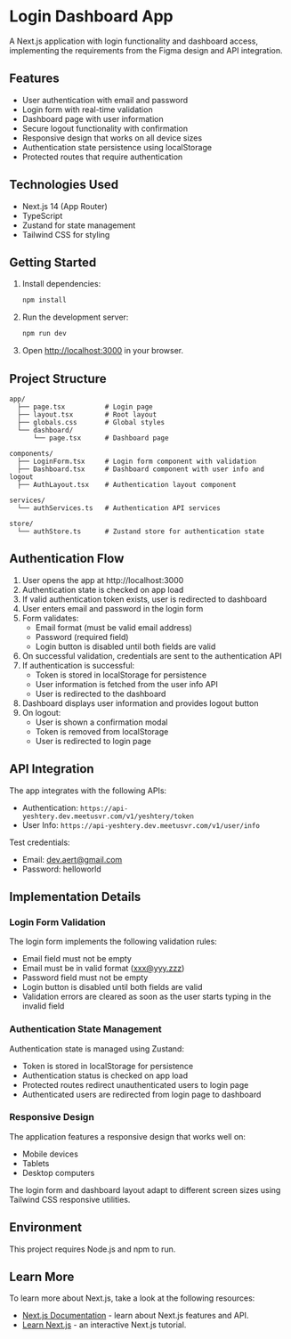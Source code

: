 # Login Dashboard App

A Next.js application with login functionality and dashboard access, implementing the requirements from the Figma design and API integration.

## Features

- User authentication with email and password
- Login form with real-time validation
- Dashboard page with user information
- Secure logout functionality with confirmation
- Responsive design that works on all device sizes
- Authentication state persistence using localStorage
- Protected routes that require authentication

## Technologies Used

- Next.js 14 (App Router)
- TypeScript
- Zustand for state management
- Tailwind CSS for styling

## Getting Started

1. Install dependencies:
   ```bash
   npm install
   ```

2. Run the development server:
   ```bash
   npm run dev
   ```

3. Open [http://localhost:3000](http://localhost:3000) in your browser.

## Project Structure

```
app/
  ├── page.tsx          # Login page
  ├── layout.tsx        # Root layout
  ├── globals.css       # Global styles
  └── dashboard/
      └── page.tsx      # Dashboard page

components/
  ├── LoginForm.tsx     # Login form component with validation
  ├── Dashboard.tsx     # Dashboard component with user info and logout
  ├── AuthLayout.tsx    # Authentication layout component

services/
  └── authServices.ts   # Authentication API services

store/
  └── authStore.ts      # Zustand store for authentication state
```

## Authentication Flow

1. User opens the app at http://localhost:3000
2. Authentication state is checked on app load
3. If valid authentication token exists, user is redirected to dashboard
4. User enters email and password in the login form
5. Form validates:
   - Email format (must be valid email address)
   - Password (required field)
   - Login button is disabled until both fields are valid
6. On successful validation, credentials are sent to the authentication API
7. If authentication is successful:
   - Token is stored in localStorage for persistence
   - User information is fetched from the user info API
   - User is redirected to the dashboard
8. Dashboard displays user information and provides logout button
9. On logout:
   - User is shown a confirmation modal
   - Token is removed from localStorage
   - User is redirected to login page

## API Integration

The app integrates with the following APIs:

- Authentication: `https://api-yeshtery.dev.meetusvr.com/v1/yeshtery/token`
- User Info: `https://api-yeshtery.dev.meetusvr.com/v1/user/info`

Test credentials:
- Email: dev.aert@gmail.com
- Password: helloworld

## Implementation Details

### Login Form Validation

The login form implements the following validation rules:
- Email field must not be empty
- Email must be in valid format (xxx@yyy.zzz)
- Password field must not be empty
- Login button is disabled until both fields are valid
- Validation errors are cleared as soon as the user starts typing in the invalid field

### Authentication State Management

Authentication state is managed using Zustand:
- Token is stored in localStorage for persistence
- Authentication status is checked on app load
- Protected routes redirect unauthenticated users to login page
- Authenticated users are redirected from login page to dashboard

### Responsive Design

The application features a responsive design that works well on:
- Mobile devices
- Tablets
- Desktop computers

The login form and dashboard layout adapt to different screen sizes using Tailwind CSS responsive utilities.

## Environment

This project requires Node.js and npm to run.

## Learn More

To learn more about Next.js, take a look at the following resources:

- [Next.js Documentation](https://nextjs.org/docs) - learn about Next.js features and API.
- [Learn Next.js](https://nextjs.org/learn) - an interactive Next.js tutorial.